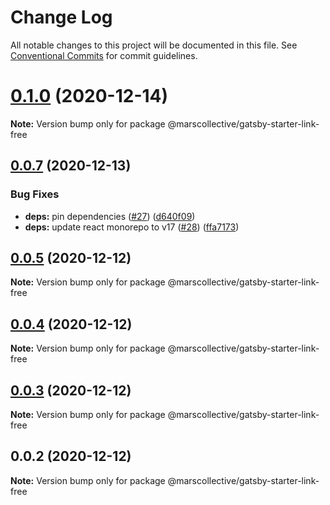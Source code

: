 # Change Log

All notable changes to this project will be documented in this file.
See [Conventional Commits](https://conventionalcommits.org) for commit guidelines.

# [0.1.0](https://github.com/marscollective/gatsby-theme-jdoe/compare/@marscollective/gatsby-starter-link-free@0.0.7...@marscollective/gatsby-starter-link-free@0.1.0) (2020-12-14)

**Note:** Version bump only for package @marscollective/gatsby-starter-link-free





## [0.0.7](https://github.com/marscollective/gatsby-theme-jdoe/compare/@marscollective/gatsby-starter-link-free@0.0.6...@marscollective/gatsby-starter-link-free@0.0.7) (2020-12-13)


### Bug Fixes

* **deps:** pin dependencies ([#27](https://github.com/marscollective/gatsby-theme-jdoe/issues/27)) ([d640f09](https://github.com/marscollective/gatsby-theme-jdoe/commit/d640f097df149d53a1f8254cff7b7593836bbd03))
* **deps:** update react monorepo to v17 ([#28](https://github.com/marscollective/gatsby-theme-jdoe/issues/28)) ([ffa7173](https://github.com/marscollective/gatsby-theme-jdoe/commit/ffa71730f668b79d9f0d9edb559ab1619ee22af0))





## [0.0.5](https://github.com/marscollective/gatsby-theme-jdoe/compare/@marscollective/gatsby-starter-link-free@0.0.4...@marscollective/gatsby-starter-link-free@0.0.5) (2020-12-12)

**Note:** Version bump only for package @marscollective/gatsby-starter-link-free





## [0.0.4](https://github.com/marscollective/gatsby-theme-jdoe/compare/@marscollective/gatsby-starter-link-free@0.0.3...@marscollective/gatsby-starter-link-free@0.0.4) (2020-12-12)

**Note:** Version bump only for package @marscollective/gatsby-starter-link-free





## [0.0.3](https://github.com/marscollective/gatsby-theme-jdoe/compare/@marscollective/gatsby-starter-link-free@0.0.2...@marscollective/gatsby-starter-link-free@0.0.3) (2020-12-12)

**Note:** Version bump only for package @marscollective/gatsby-starter-link-free





## 0.0.2 (2020-12-12)

**Note:** Version bump only for package @marscollective/gatsby-starter-link-free
